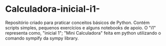 # Calculadora-inicial-i1-
Repositório criado para praticar conceitos básicos de Python. Contém scripts simples, pequenos exercícios e alguns notebooks de apoio. 
O "i1" representa como, "inicial 1";
"Mini Calculadora" feita em python utilizando o comando sympify da sympy library.
